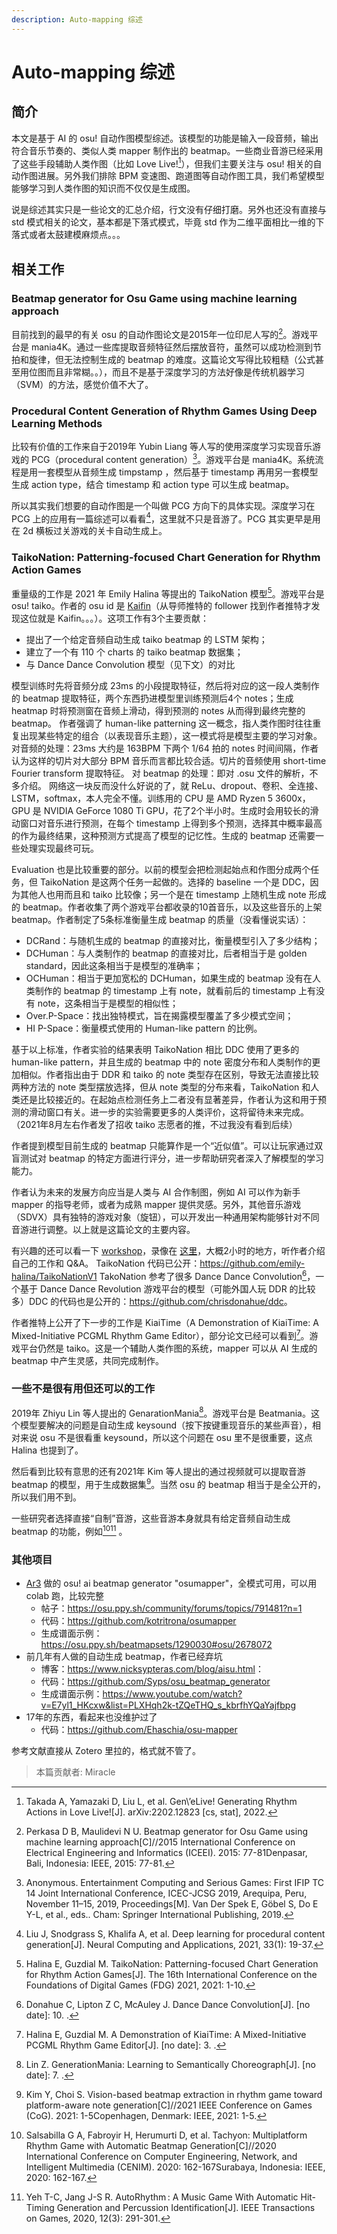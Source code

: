 ```yaml
---
description: Auto-mapping 综述
---
```


# Auto-mapping 综述

## 简介

本文是基于 AI 的 osu! 自动作图模型综述。该模型的功能是输入一段音频，输出符合音乐节奏的、类似人类 mapper 制作出的 beatmap。一些商业音游已经采用了这些手段辅助人类作图（比如 Love Live![^Takada]），但我们主要关注与 osu! 相关的自动作图进展。另外我们排除 BPM 变速图、跑道图等自动作图工具，我们希望模型能够学习到人类作图的知识而不仅仅是生成图。

说是综述其实只是一些论文的汇总介绍，行文没有仔细打磨。另外也还没有直接与 std 模式相关的论文，基本都是下落式模式，毕竟 std 作为二维平面相比一维的下落式或者太鼓建模麻烦点。。。

## 相关工作

### Beatmap generator for Osu Game using machine learning approach

目前找到的最早的有关 osu 的自动作图论文是2015年一位印尼人写的[^Maulidevi]。游戏平台是 mania4K。通过一些库提取音频特征然后摆放音符，虽然可以成功检测到节拍和旋律，但无法控制生成的 beatmap 的难度。这篇论文写得比较粗糙（公式甚至用位图而且非常糊。。），而且不是基于深度学习的方法好像是传统机器学习（SVM）的方法，感觉价值不大了。

### Procedural Content Generation of Rhythm Games Using Deep Learning Methods

比较有价值的工作来自于2019年 Yubin Liang 等人写的使用深度学习实现音乐游戏的 PCG（procedural content generation）[^Liang]。游戏平台是 mania4K。系统流程是用一套模型从音频生成 timpstamp ，然后基于 timestamp 再用另一套模型生成 action type，结合 timestamp 和 action type 可以生成 beatmap。

所以其实我们想要的自动作图是一个叫做 PCG 方向下的具体实现。深度学习在 PCG 上的应用有一篇综述可以看看[^Liu]，这里就不只是音游了。PCG 其实更早是用在 2d 横板过关游戏的关卡自动生成上。

### TaikoNation: Patterning-focused Chart Generation for Rhythm Action Games

重量级的工作是 2021 年 Emily Halina 等提出的 TaikoNation 模型[^Halina]。游戏平台是 osu! taiko。作者的 osu id 是 [Kaifin](https://osu.ppy.sh/users/2596942)（从导师推特的 follower 找到作者推特才发现这位就是 Kaifin。。。）。这项工作有3个主要贡献：

- 提出了一个给定音频自动生成 taiko beatmap 的 LSTM 架构；
- 建立了一个有 110 个 charts 的 taiko beatmap 数据集；
- 与 Dance Dance Convolution 模型（见下文）的对比

模型训练时先将音频分成 23ms 的小段提取特征，然后将对应的这一段人类制作的 beatmap 提取特征，两个东西扔进模型里训练预测后4个 notes；生成 heatmap 时将预测窗在音频上滑动，得到预测的 notes 从而得到最终完整的 beatmap。
作者强调了 human-like patterning 这一概念，指人类作图时往往重复出现某些特定的组合（以表现音乐主题），这一模式将是模型主要的学习对象。
对音频的处理：23ms 大约是 163BPM 下两个 1/64 拍的 notes 时间间隔，作者认为这样的切片对大部分 BPM 音乐而言都比较合适。切片的音频使用 short-time Fourier transform 提取特征。
对 beatmap 的处理：即对 .osu 文件的解析，不多介绍。
网络这一块反而没什么好说的了，就 ReLu、dropout、卷积、全连接、LSTM，softmax，本人完全不懂。训练用的 CPU 是 AMD Ryzen 5 3600x，GPU 是 NVIDIA GeForce 1080 Ti GPU，花了2个半小时。生成时会用较长的滑动窗口对音乐进行预测，在每个 timestamp 上得到多个预测，选择其中概率最高的作为最终结果，这种预测方式提高了模型的记忆性。生成的 beatmap 还需要一些处理实现最终可玩。

Evaluation 也是比较重要的部分。以前的模型会把检测起始点和作图分成两个任务，但 TaikoNation 是这两个任务一起做的。选择的 baseline 一个是 DDC，因为其他人也用而且和 taiko 比较像；另一个是在 timestamp 上随机生成 note 形成的 beatmap。作者收集了两个游戏平台都收录的10首音乐，以及这些音乐的上架 beatmap。作者制定了5条标准衡量生成 beatmap 的质量（没看懂说实话）：

- DCRand：与随机生成的 beatmap 的直接对比，衡量模型引入了多少结构；
- DCHuman：与人类制作的 beatmap 的直接对比，后者相当于是 golden standard，因此这条相当于是模型的准确率；
- OCHuman：相当于更加宽松的 DCHuman，如果生成的 beatmap 没有在人类制作的 beatmap 的 timestamp 上有 note，就看前后的 timestamp 上有没有 note，这条相当于是模型的相似性；
- Over.P-Space：找出独特模式，旨在揭露模型覆盖了多少模式空间；
- HI P-Space：衡量模式使用的 Human-like pattern 的比例。

基于以上标准，作者实验的结果表明 TaikoNation 相比 DDC 使用了更多的 human-like pattern，并且生成的 beatmap 中的 note 密度分布和人类制作的更加相似。作者指出由于 DDR 和 taiko 的 note 类型存在区别，导致无法直接比较两种方法的 note 类型摆放选择，但从 note 类型的分布来看，TaikoNation 和人类还是比较接近的。在起始点检测任务上二者没有显著差异，作者认为这和用于预测的滑动窗口有关。进一步的实验需要更多的人类评价，这将留待未来完成。（2021年8月左右作者发了招收 taiko 志愿者的推，不过我没有看到后续）

作者提到模型目前生成的 beatmap 只能算作是一个“近似值”。可以让玩家通过双盲测试对 beatmap 的特定方面进行评分，进一步帮助研究者深入了解模型的学习能力。

作者认为未来的发展方向应当是人类与 AI 合作制图，例如 AI 可以作为新手 mapper 的指导老师，或者为成熟 mapper 提供灵感。另外，其他音乐游戏（SDVX）具有独特的游戏对象（旋钮），可以开发出一种通用架构能够针对不同音游进行调整。以上就是这篇论文的主要内容。

有兴趣的还可以看一下 [workshop](http://www.pcgworkshop.com/index.php)，录像在 [这里](https://herts-ac-uk.zoom.us/rec/play/DXcbDiDn2yEtgZHpYqdrDWQRR0UtShnSzOBCkoG0fBHXmU2JuDKWy_OWvqokDZy4gEuaNxS3FEZN5DU3.WIYDoCo3KPNpakwQ?continueMode=true&_x_zm_rtaid=SY9h4bt_QRGq__AH9ce7-g.1648229651961.c796ecd306dd04a07f848d03b4178d7d&_x_zm_rhtaid=146)，大概2小时的地方，听作者介绍自己的工作和 Q&A。
TaikoNation 代码已公开：<https://github.com/emily-halina/TaikoNationV1>
TakoNation 参考了很多 Dance Dance Convolution[^Donahue]，一个基于 Dance Dance Revolution 游戏平台的模型（可能外国人玩 DDR 的比较多）DDC 的代码也是公开的：<https://github.com/chrisdonahue/ddc>。

作者推特上公开了下一步的工作是 KiaiTime（A Demonstration of KiaiTime: A Mixed-Initiative PCGML Rhythm Game Editor），部分论文已经可以看到[^Halina2]。游戏平台仍然是 taiko。这是一个辅助人类作图的系统，mapper 可以从 AI 生成的 beatmap 中产生灵感，共同完成制作。

### 一些不是很有用但还可以的工作

2019年 Zhiyu Lin 等人提出的 GenarationMania[^Lin]。游戏平台是 Beatmania。这个模型要解决的问题是自动生成 keysound（按下按键重现音乐的某些声音），相对来说 osu 不是很看重 keysound，所以这个问题在 osu 里不是很重要，这点 Halina 也提到了。

然后看到比较有意思的还有2021年 Kim 等人提出的通过视频就可以提取音游 beatmap 的模型，用于生成数据集[^Kim]。当然 osu 的 beatmap 相当于是全公开的，所以我们用不到。

一些研究者选择直接“自制”音游，这些音游本身就具有给定音频自动生成 beatmap 的功能，例如[^Salsabilla][^Yeh] 。

### 其他项目

- [Ar3](https://osu.ppy.sh/users/989563) 做的 osu! ai beatmap generator "osumapper"，全模式可用，可以用 colab 跑，比较完整
  - 帖子：<https://osu.ppy.sh/community/forums/topics/791481?n=1>
  - 代码：<https://github.com/kotritrona/osumapper>
  - 生成谱面示例：<https://osu.ppy.sh/beatmapsets/1290030#osu/2678072>
- 前几年有人做的自动生成 beatmap，作者已经弃坑
  - 博客：<https://www.nicksypteras.com/blog/aisu.html>：
  - 代码：<https://github.com/Syps/osu_beatmap_generator>
  - 生成谱面示例：<https://www.youtube.com/watch?v=E7yl1_HKcxw&list=PLXHqh2k-tZQeTHQ_s_kbrfhYQaYajfbpg>
- 17年的东西，看起来也没维护过了
  - 代码：<https://github.com/Ehaschia/osu-mapper>

参考文献直接从 Zotero 里拉的，格式就不管了。

[^Maulidevi]: Perkasa D B, Maulidevi N U. Beatmap generator for Osu Game using machine learning approach[C]//2015 International Conference on Electrical Engineering and Informatics (ICEEI). 2015: 77-81Denpasar, Bali, Indonesia: IEEE, 2015: 77-81.

[^Liang]: Anonymous. Entertainment Computing and Serious Games: First IFIP TC 14 Joint International Conference, ICEC-JCSG 2019, Arequipa, Peru, November 11–15, 2019, Proceedings[M]. Van Der Spek E, Göbel S, Do E Y-L, et al., eds.. Cham: Springer International Publishing, 2019.

[^Liu]: Liu J, Snodgrass S, Khalifa A, et al. Deep learning for procedural content generation[J]. Neural Computing and Applications, 2021, 33(1): 19-37.

[^Takada]: Takada A, Yamazaki D, Liu L, et al. Gen\’eLive! Generating Rhythm Actions in Love Live![J]. arXiv:2202.12823 [cs, stat], 2022.

[^Halina]: Halina E, Guzdial M. TaikoNation: Patterning-focused Chart Generation for Rhythm Action Games[J]. The 16th International Conference on the Foundations of Digital Games (FDG) 2021, 2021: 1-10.

[^Donahue]: Donahue C, Lipton Z C, McAuley J. Dance Dance Convolution[J]. [no date]: 10. .

[^Halina2]: Halina E, Guzdial M. A Demonstration of KiaiTime: A Mixed-Initiative PCGML Rhythm Game Editor[J]. [no date]: 3. .

[^Kim]: Kim Y, Choi S. Vision-based beatmap extraction in rhythm game toward platform-aware note generation[C]//2021 IEEE Conference on Games (CoG). 2021: 1-5Copenhagen, Denmark: IEEE, 2021: 1-5.

[^Lin]: Lin Z. GenerationMania: Learning to Semantically Choreograph[J]. [no date]: 7. .

[^Salsabilla]: Salsabilla G A, Fabroyir H, Herumurti D, et al. Tachyon: Multiplatform Rhythm Game with Automatic Beatmap Generation[C]//2020 International Conference on Computer Engineering, Network, and Intelligent Multimedia (CENIM). 2020: 162-167Surabaya, Indonesia: IEEE, 2020: 162-167.

[^Yeh]: Yeh T-C, Jang J-S R. AutoRhythm : A Music Game With Automatic Hit-Timing Generation and Percussion Identification[J]. IEEE Transactions on Games, 2020, 12(3): 291-301.

> 本篇贡献者: Miracle
